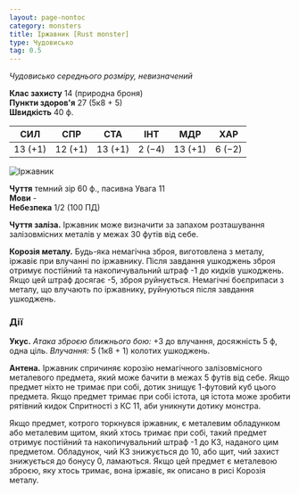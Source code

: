 ```yaml
---
layout: page-nontoc
category: monsters
title: Іржавник [Rust monster]
type: Чудовисько
tag: 0.5
---
```


_Чудовисько середнього розміру, невизначений_

**Клас захисту** 14 (природна броня)    
**Пункти здоров'я** 27 (5к8 + 5)    
**Швидкість** 40 ф.

| СИЛ     | СПР     | СТА     | ІНТ    | МДР     | ХАР    |
| ------- | ------- | ------- | ------ | ------- | ------ |
| 13 (+1) | 12 (+1) | 13 (+1) | 2 (−4) | 13 (+1) | 6 (−2) |

![Іржавник](https://www.dndbeyond.com/avatars/thumbnails/30835/1/1000/1000/638063902184679029.png)

**Чуття** темний зір 60 ф., пасивна Увага 11    
**Мови** -    
**Небезпека** 1/2 (100 ПД)

**Чуття заліза.** Іржавник може визначити за запахом розташування залізовмісних металів у межах 30 футів від себе.    

**Корозія металу.** Будь-яка немагічна зброя, виготовлена з металу, іржавіє при влучанні по іржавнику. Після завдання ушкоджень зброя отримує постійний та накопичувальний штраф -1 до кидків ушкоджень. Якщо цей штраф досягає -5, зброя руйнується. Немагічні боєприпаси з металу, що влучають по іржавнику, руйнуються після завдання ушкоджень.

### Дії
**Укус.** _Атака зброєю ближнього бою:_ +3 до влучання, досяжність 5 ф, одна ціль. _Влучання:_ 5 (1к8 + 1) колотих ушкоджень.    

**Антена.** Іржавник спричиняє корозію немагічного залізовмісного металевого предмета, який може бачити в межах 5 футів від себе. Якщо предмет ніхто не тримає при собі, дотик знищує 1-футовий куб цього предмета. Якщо предмет тримає при собі істота, ця істота може зробити рятівний кидок Спритності з КС 11, аби уникнути дотику монстра.    

Якщо предмет, котрого торкнувся іржавник, є металевим обладунком або металевим щитом, який хтось тримає при собі, такий предмет отримує постійний та накопичувальний штраф -1 до КЗ, наданого цим предметом. Обладунок, чий КЗ знижується до 10, або щит, чий захист знижується до бонусу 0, ламаються. Якщо цей предмет є металевою зброєю, яку хтось тримає, вона іржавіє, як описано в рисі Корозія металу.
